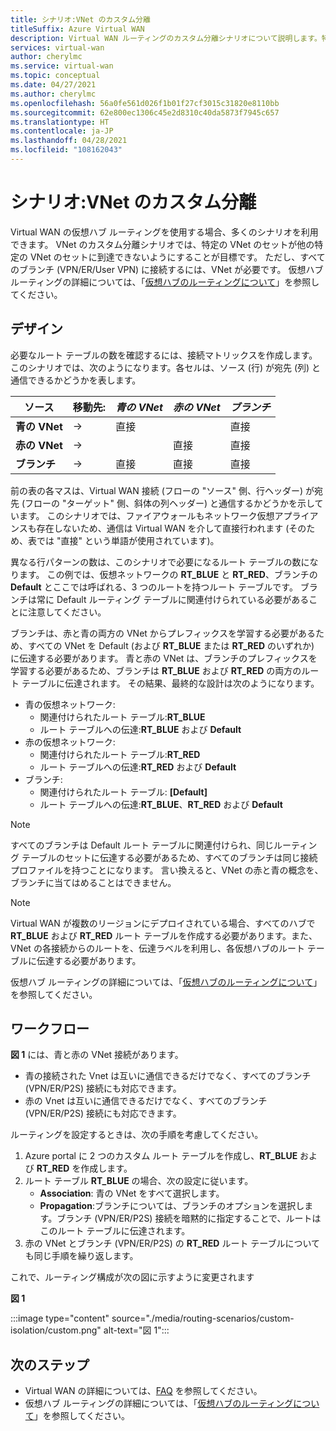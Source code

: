 ```yaml
---
title: シナリオ:VNet のカスタム分離
titleSuffix: Azure Virtual WAN
description: Virtual WAN ルーティングのカスタム分離シナリオについて説明します。特定の VNet セットが別の特定の VNet セットに届かなくなるようにしますが、すべてのブランチに接続するには VNet が必要です。
services: virtual-wan
author: cherylmc
ms.service: virtual-wan
ms.topic: conceptual
ms.date: 04/27/2021
ms.author: cherylmc
ms.openlocfilehash: 56a0fe561d026f1b01f27cf3015c31820e8110bb
ms.sourcegitcommit: 62e800ec1306c45e2d8310c40da5873f7945c657
ms.translationtype: HT
ms.contentlocale: ja-JP
ms.lasthandoff: 04/28/2021
ms.locfileid: "108162043"
---
```

# <a name="scenario-custom-isolation-for-vnets"></a>シナリオ:VNet のカスタム分離

Virtual WAN の仮想ハブ ルーティングを使用する場合、多くのシナリオを利用できます。 VNet のカスタム分離シナリオでは、特定の VNet のセットが他の特定の VNet のセットに到達できないようにすることが目標です。 ただし、すべてのブランチ (VPN/ER/User VPN) に接続するには、VNet が必要です。 仮想ハブ ルーティングの詳細については、「[仮想ハブのルーティングについて](about-virtual-hub-routing.md)」を参照してください。

## <a name="design"></a><a name="design"></a>デザイン

必要なルート テーブルの数を確認するには、接続マトリックスを作成します。 このシナリオでは、次のようになります。各セルは、ソース (行) が宛先 (列) と通信できるかどうかを表します。

| ソース | 移動先:| *青の VNet* | *赤の VNet* | *ブランチ*|
|---|---|---|---|---|
| **青の VNet** |   &#8594;|   直接     |           |  直接 |
| **赤の VNet**  |   &#8594;|              |   直接  |  直接 |
| **ブランチ**   |   &#8594;|   直接     |   直接  |  直接 |

前の表の各マスは、Virtual WAN 接続 (フローの "ソース" 側、行ヘッダー) が宛先 (フローの "ターゲット" 側、斜体の列ヘッダー) と通信するかどうかを示しています。 このシナリオでは、ファイアウォールもネットワーク仮想アプライアンスも存在しないため、通信は Virtual WAN を介して直接行われます (そのため、表では "直接" という単語が使用されています)。

異なる行パターンの数は、このシナリオで必要になるルート テーブルの数になります。 この例では、仮想ネットワークの **RT_BLUE** と **RT_RED**、ブランチの **Default** とここでは呼ばれる、3 つのルートを持つルート テーブルです。 ブランチは常に Default ルーティング テーブルに関連付けられている必要があることに注意してください。

ブランチは、赤と青の両方の VNet からプレフィックスを学習する必要があるため、すべての VNet を Default (および **RT_BLUE** または **RT_RED** のいずれか) に伝達する必要があります。 青と赤の VNet は、ブランチのプレフィックスを学習する必要があるため、ブランチは **RT_BLUE** および **RT_RED** の両方のルート テーブルに伝達されます。 その結果、最終的な設計は次のようになります。

* 青の仮想ネットワーク:
  * 関連付けられたルート テーブル:**RT_BLUE**
  * ルート テーブルへの伝達:**RT_BLUE** および **Default**
* 赤の仮想ネットワーク:
  * 関連付けられたルート テーブル:**RT_RED**
  * ルート テーブルへの伝達:**RT_RED** および **Default**
* ブランチ:
  * 関連付けられたルート テーブル: **[Default]**
  * ルート テーブルへの伝達:**RT_BLUE**、**RT_RED** および **Default**

> [!NOTE]
> すべてのブランチは Default ルート テーブルに関連付けられ、同じルーティング テーブルのセットに伝達する必要があるため、すべてのブランチは同じ接続プロファイルを持つことになります。 言い換えると、VNet の赤と青の概念を、ブランチに当てはめることはできません。

> [!NOTE]
> Virtual WAN が複数のリージョンにデプロイされている場合、すべてのハブで **RT_BLUE** および **RT_RED** ルート テーブルを作成する必要があります。また、VNet の各接続からのルートを、伝達ラベルを利用し、各仮想ハブのルート テーブルに伝達する必要があります。

仮想ハブ ルーティングの詳細については、「[仮想ハブのルーティングについて](about-virtual-hub-routing.md)」を参照してください。

## <a name="workflow"></a><a name="architecture"></a>ワークフロー

**図 1** には、青と赤の VNet 接続があります。

* 青の接続された Vnet は互いに通信できるだけでなく、すべてのブランチ (VPN/ER/P2S) 接続にも対応できます。
* 赤の Vnet は互いに通信できるだけでなく、すべてのブランチ (VPN/ER/P2S) 接続にも対応できます。

ルーティングを設定するときは、次の手順を考慮してください。

1. Azure portal に 2 つのカスタム ルート テーブルを作成し、**RT_BLUE** および **RT_RED** を作成します。
2. ルート テーブル **RT_BLUE** の場合、次の設定に従います。
   * **Association**: 青の VNet をすべて選択します。
   * **Propagation**:ブランチについては、ブランチのオプションを選択します。ブランチ (VPN/ER/P2S) 接続を暗黙的に指定することで、ルートはこのルート テーブルに伝達されます。
3. 赤の VNet とブランチ (VPN/ER/P2S) の **RT_RED** ルート テーブルについても同じ手順を繰り返します。

これで、ルーティング構成が次の図に示すように変更されます

**図 1**

:::image type="content" source="./media/routing-scenarios/custom-isolation/custom.png" alt-text="図 1":::

## <a name="next-steps"></a>次のステップ

* Virtual WAN の詳細については、[FAQ](virtual-wan-faq.md) を参照してください。
* 仮想ハブ ルーティングの詳細については、「[仮想ハブのルーティングについて](about-virtual-hub-routing.md)」を参照してください。
